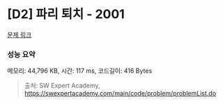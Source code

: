 # [D2] 파리 퇴치 - 2001 

[문제 링크](https://swexpertacademy.com/main/code/problem/problemDetail.do?contestProbId=AV5PzOCKAigDFAUq) 

### 성능 요약

메모리: 44,796 KB, 시간: 117 ms, 코드길이: 416 Bytes



> 출처: SW Expert Academy, https://swexpertacademy.com/main/code/problem/problemList.do